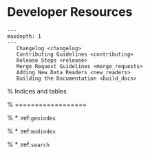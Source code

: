 # Developer Resources

```{toctree}
---
maxdepth: 1
---
   Changelog <changelog>
   Contributing Guidelines <contributing>
   Release Steps <release>
   Merge Request Guidelines <merge_requests>
   Adding New Data Readers <new_readers>
   Building the Documentation <build_docs>
```


% Indices and tables

% ==================

% * :ref:`genindex`

% * :ref:`modindex`

% * :ref:`search`